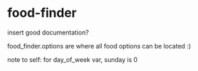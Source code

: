 # food-finder

insert good documentation? 

food_finder.options are where all food options can be located :) 

note to self: for day_of_week var, sunday is 0
